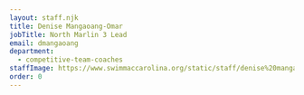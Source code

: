```yaml
---
layout: staff.njk
title: Denise Mangaoang-Omar
jobTitle: North Marlin 3 Lead
email: dmangaoang
department:
  - competitive-team-coaches
staffImage: https://www.swimmaccarolina.org/static/staff/denise%20mangaoang-omar.jpg
order: 0
---
```

